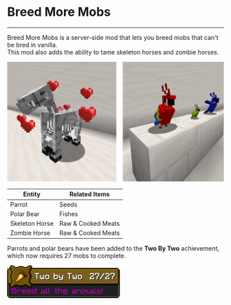 # Breed More Mobs

---

Breed More Mobs is a server-side mod that lets you breed mobs that can't be bred in vanilla.  
This mod also adds the ability to tame skeleton horses and zombie horses.  

![skeleton horse and parrots](img/horse_and_parrots.png)

| Entity         | Related Items      |
|----------------|--------------------|
| Parrot         | Seeds              |
| Polar Bear     | Fishes             |
| Skeleton Horse | Raw & Cooked Meats |
| Zombie Horse   | Raw & Cooked Meats |

Parrots and polar bears have been added to the **Two By Two** achievement, which now requires 27 mobs to complete.  

![two by two achievement with 27 mobs](img/achievement.png)